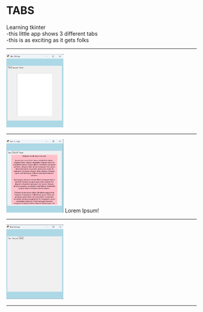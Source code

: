 # TABS
Learning tkinter<br>
-this little app shows 3 different tabs<br>
-this is as exciting as it gets folks<br>

***
<img loading="lazy" src="tabs1.png" height=30% width=30% />

***
<img loading="lazy" src="tabs2.png" height=30% width=30% />
Lorem Ipsum!<br>

***

<img loading="lazy" src="tabs3.png" height=30% width=30% />

***
